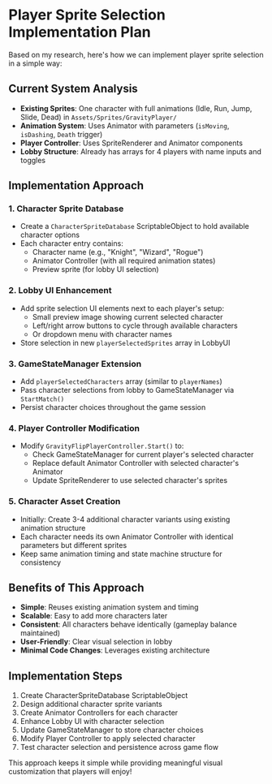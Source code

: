 # Player Sprite Selection Implementation Plan

Based on my research, here's how we can implement player sprite selection in a simple way:

## Current System Analysis
- **Existing Sprites**: One character with full animations (Idle, Run, Jump, Slide, Dead) in `Assets/Sprites/GravityPlayer/`
- **Animation System**: Uses Animator with parameters (`isMoving`, `isDashing`, `Death` trigger)
- **Player Controller**: Uses SpriteRenderer and Animator components
- **Lobby Structure**: Already has arrays for 4 players with name inputs and toggles

## Implementation Approach

### 1. Character Sprite Database
- Create a `CharacterSpriteDatabase` ScriptableObject to hold available character options
- Each character entry contains:
  - Character name (e.g., "Knight", "Wizard", "Rogue")
  - Animator Controller (with all required animation states)
  - Preview sprite (for lobby UI selection)

### 2. Lobby UI Enhancement
- Add sprite selection UI elements next to each player's setup:
  - Small preview image showing current selected character
  - Left/right arrow buttons to cycle through available characters
  - Or dropdown menu with character names
- Store selection in new `playerSelectedSprites` array in LobbyUI

### 3. GameStateManager Extension
- Add `playerSelectedCharacters` array (similar to `playerNames`)
- Pass character selections from lobby to GameStateManager via `StartMatch()`
- Persist character choices throughout the game session

### 4. Player Controller Modification
- Modify `GravityFlipPlayerController.Start()` to:
  - Check GameStateManager for current player's selected character
  - Replace default Animator Controller with selected character's Animator
  - Update SpriteRenderer to use selected character's sprites

### 5. Character Asset Creation
- Initially: Create 3-4 additional character variants using existing animation structure
- Each character needs its own Animator Controller with identical parameters but different sprites
- Keep same animation timing and state machine structure for consistency

## Benefits of This Approach
- **Simple**: Reuses existing animation system and timing
- **Scalable**: Easy to add more characters later
- **Consistent**: All characters behave identically (gameplay balance maintained)
- **User-Friendly**: Clear visual selection in lobby
- **Minimal Code Changes**: Leverages existing architecture

## Implementation Steps
1. Create CharacterSpriteDatabase ScriptableObject
2. Design additional character sprite variants
3. Create Animator Controllers for each character
4. Enhance Lobby UI with character selection
5. Update GameStateManager to store character choices
6. Modify Player Controller to apply selected character
7. Test character selection and persistence across game flow

This approach keeps it simple while providing meaningful visual customization that players will enjoy!